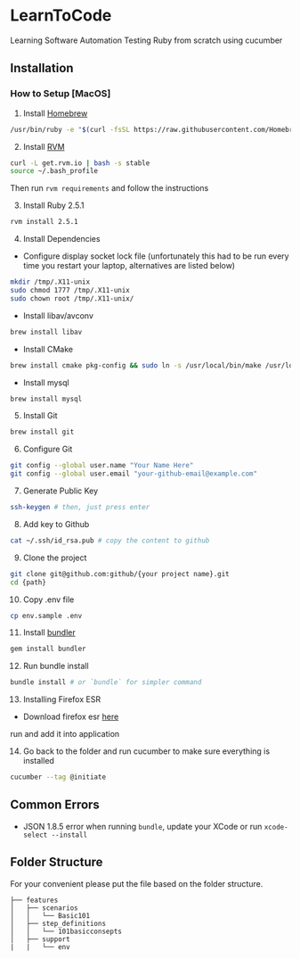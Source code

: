 # LearnToCode
  Learning Software Automation Testing Ruby from scratch using cucumber

## Installation

### How to Setup [MacOS]

1. Install [Homebrew](https://brew.sh/)

```bash
/usr/bin/ruby -e "$(curl -fsSL https://raw.githubusercontent.com/Homebrew/install/master/install)"
```

2. Install [RVM](https://rvm.io/)

```bash
curl -L get.rvm.io | bash -s stable
source ~/.bash_profile
```

Then run `rvm requirements` and follow the instructions

3. Install Ruby 2.5.1

```bash
rvm install 2.5.1
```

4. Install Dependencies

* Configure display socket lock file (unfortunately this had to be run every time you restart your laptop, alternatives are listed below)

```bash
mkdir /tmp/.X11-unix
sudo chmod 1777 /tmp/.X11-unix
sudo chown root /tmp/.X11-unix/
```

* Install libav/avconv

```bash
brew install libav
```

* Install CMake

```bash
brew install cmake pkg-config && sudo ln -s /usr/local/bin/make /usr/local/bin/gmake
```

* Install mysql
```bash
brew install mysql
```

5. Install Git

```bash
brew install git
```

6. Configure Git

```bash
git config --global user.name "Your Name Here"
git config --global user.email "your-github-email@example.com"
```

7. Generate Public Key

```bash
ssh-keygen # then, just press enter
```

8. Add key to Github

```bash
cat ~/.ssh/id_rsa.pub # copy the content to github
```

9. Clone the project

```bash
git clone git@github.com:github/{your project name}.git
cd {path}
```

10. Copy .env file

```bash
cp env.sample .env
```

11. Install [bundler](http://bundler.io/)

```bash
gem install bundler
```

12. Run bundle install

```bash
bundle install # or `bundle` for simpler command
```

13. Installing Firefox ESR

* Download firefox esr [here](https://download.mozilla.org/?product=firefox-60.0.1esr-SSL&os=osx&lang=en-US)

run and add it into application

14. Go back to the folder and run cucumber to make sure everything is installed

```bash
cucumber --tag @initiate
```


## Common Errors

* JSON 1.8.5 error when running `bundle`, update your XCode or run `xcode-select --install`


## Folder Structure
For your convenient please put the file based on the folder structure.

```
├── features
│   ├── scenarios
│   │   └── Basic101
│   ├── step_definitions
│   │   └── 101basicconsepts
│   ├── support
|   |   └── env
```
